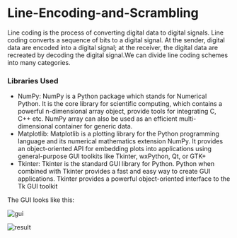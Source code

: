 # Line-Encoding-and-Scrambling

Line coding is the process of converting digital data to digital signals. Line coding converts a sequence of bits to a digital signal. At the sender, digital data are encoded into a digital signal; at the receiver, the digital data are recreated by decoding the digital signal.We can divide line coding schemes into many categories.

### Libraries Used
- NumPy: NumPy is a Python package which stands for Numerical Python. It is the core library for scientific computing, which contains a powerful n-dimensional array object, provide tools for integrating C, C++ etc. NumPy array can also be used as an efficient multi-dimensional container for generic data.
- Matplotlib: Matplotlib is a plotting library for the Python programming language and its numerical mathematics extension NumPy. It provides an object-oriented API for embedding plots into applications using general-purpose GUI toolkits like Tkinter, wxPython, Qt, or GTK+
- Tkinter: Tkinter is the standard GUI library for Python. Python when combined with Tkinter provides a fast and easy way to create GUI applications. Tkinter provides a powerful object-oriented interface to the Tk GUI toolkit

The GUI looks like this:


![gui](https://user-images.githubusercontent.com/45857315/86606749-0960f380-bfc6-11ea-999a-1c13c03b34f3.png)

![result](https://user-images.githubusercontent.com/45857315/86606854-2ac1df80-bfc6-11ea-87e0-5e41f9f22152.png)
